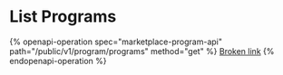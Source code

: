 # List Programs

{% openapi-operation spec="marketplace-program-api" path="/public/v1/program/programs" method="get" %}
[Broken link](broken-reference)
{% endopenapi-operation %}
